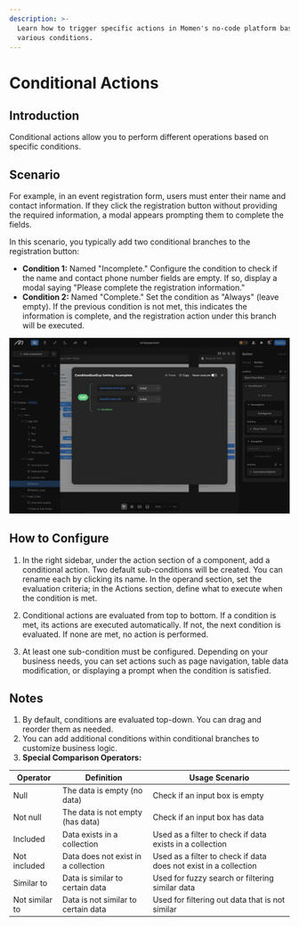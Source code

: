 ```yaml
---
description: >-
  Learn how to trigger specific actions in Momen's no-code platform based on
  various conditions.
---
```


# Conditional Actions

## Introduction

Conditional actions allow you to perform different operations based on specific conditions.

## Scenario

For example, in an event registration form, users must enter their name and contact information. If they click the registration button without providing the required information, a modal appears prompting them to complete the fields.

In this scenario, you typically add two conditional branches to the registration button:  
- **Condition 1:** Named "Incomplete." Configure the condition to check if the name and contact phone number fields are empty. If so, display a modal saying "Please complete the registration information."  
- **Condition 2:** Named "Complete." Set the condition as "Always" (leave empty). If the previous condition is not met, this indicates the information is complete, and the registration action under this branch will be executed.

![Momen conditional action configuration](../.gitbook/assets/conditional2025.png)

## How to Configure

1. In the right sidebar, under the action section of a component, add a conditional action. Two default sub-conditions will be created. You can rename each by clicking its name. In the operand section, set the evaluation criteria; in the Actions section, define what to execute when the condition is met.

2. Conditional actions are evaluated from top to bottom. If a condition is met, its actions are executed automatically. If not, the next condition is evaluated. If none are met, no action is performed.

3. At least one sub-condition must be configured. Depending on your business needs, you can set actions such as page navigation, table data modification, or displaying a prompt when the condition is satisfied.

## Notes

1. By default, conditions are evaluated top-down. You can drag and reorder them as needed.
2. You can add additional conditions within conditional branches to customize business logic.
3. **Special Comparison Operators:**

| Operator       | Definition                                 | Usage Scenario                                                                  |
| -------------- | ------------------------------------------ | ------------------------------------------------------------------------------- |
| Null           | The data is empty (no data)                | Check if an input box is empty                                                  |
| Not null       | The data is not empty (has data)           | Check if an input box has data                                                  |
| Included       | Data exists in a collection                | Used as a filter to check if data exists in a collection                        |
| Not included   | Data does not exist in a collection        | Used as a filter to check if data does not exist in a collection                |
| Similar to     | Data is similar to certain data            | Used for fuzzy search or filtering similar data                                 |
| Not similar to | Data is not similar to certain data        | Used for filtering out data that is not similar                                 |